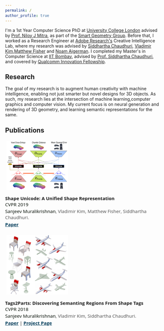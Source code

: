```yaml
---
permalink: /
author_profile: true
---
```


I'm a 1st Year Computer Science PhD at [University College London](https://www.ucl.ac.uk/) advised by [Prof. Niloy J Mitra](http://www0.cs.ucl.ac.uk/staff/n.mitra/), as part of the [Smart Geometry Group](https://geometry.cs.ucl.ac.uk/).
Before that, I worked as a Research Engineer at [Adobe Research's](https://research.adobe.com/) Creative Intelligence Lab, where my research was advised by [Siddhartha Chaudhuri](https://www.cse.iitb.ac.in/~sidch/index.html), [Vladimir Kim](http://www.vovakim.com/),[Matthew Fisher](https://techmatt.github.io/) and [Noam Aigerman](https://noamaig.github.io/).
I completed my Master's in Computer Science at [IIT Bombay](http://www.iitb.ac.in/), advised by [Prof. Siddhartha Chaudhuri](https://www.cse.iitb.ac.in/~sidch), and covered by [Qualcomm Innovation Fellowship](https://www.qualcomm.com/invention/research/university-relations/innovation-fellowship/winners). 


Research
--------

The goal of my research is to augment human creativity with machine intelligence, enabling not just smarter but novel designs for 3D objects. As such, my research lies at the intersection of machine learning,computer graphics and computer vision. My current focus is on neural generation and rendering of 3D geometry, and learning semantic representations for the same.


Publications
------------

<div style="display:block;font-size:15px;font-family:'Open Sans',sans-serif">
<ol style="padding:0px;list-style-type:none">

<li style="padding-bottom:20px; position:relative;">

<img style="float: left;width:200px;height:auto; padding:5px; margin-right:10px; max-width:100%; max-height:100%" src="images/shapeunicode.png">

<div style="float:left;padding-top:12px">
<b>Shape Unicode: A Unified Shape Representation</b>
<br>
<span style="font-size:101%; color:rgb(0,10,0)">CVPR 2019</span>
<br>
<div style="padding-top:2px">
<span style="display:block; color:rgb(80,80,80);padding-bottom:3px">
<span style="font-size:101%; color:rgb(0,10,0)">Sanjeev Muralikrishnan</span>, Vladimir Kim, Matthew Fisher, Siddhartha Chaudhuri.
</span>
<a style="color:rgb(00,60,90);font-weight:bold" href="https://openaccess.thecvf.com/content_CVPR_2019/papers/Muralikrishnan_Shape_Unicode_A_Unified_Shape_Representation_CVPR_2019_paper.pdf">Paper</a>
</div>
</div>
<div style="clear:both"></div>
</li>

<li style="padding-bottom:20px;position:relative;">

<img style="float: left;width:200px;height:auto; padding:5px; margin-right:10px; max-width:100%; max-height:100%" src="images/tags2parts.png">

<div style="float:left;padding-top:12px">
<b>Tags2Parts: Discovering Semanting Regions From Shape Tags</b>
<br>
<span style="font-size:101%; color:rgb(0,10,0)">CVPR 2018</span>
<br>
<div style="padding-top:2px">
<span style="display:block; color:rgb(80,80,80);padding-bottom:3px">
<span style="font-size:101%; color:rgb(0,10,0)">Sanjeev Muralikrishnan</span>, Vladimir Kim, Siddhartha Chaudhuri.
</span>
<a style="color:rgb(00,60,90);font-weight:bold" href="https://arxiv.org/pdf/1708.06673.pdf">Paper</a>
 | <a style="color:rgb(00,60,90);font-weight:bold" href="https://www.cse.iitb.ac.in/~sidch/projects/tags2parts/index.html">Project Page</a>
</div>
</div>

<div style="clear:both"></div>
</li>

</ol>
</div>
